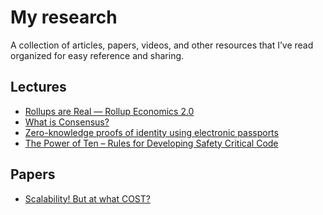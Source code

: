 # My research
A collection of articles, papers, videos, and other resources that I’ve read organized for easy reference and sharing.


## Lectures
- [Rollups are Real — Rollup Economics 2.0](https://davidecrapis.notion.site/Rollups-are-Real-Rollup-Economics-2-0-2516079f62a745b598133a101ba5a3de)
- [What is Consensus?](https://decentralizedthoughts.github.io/2019-06-27-defining-consensus/)
- [Zero-knowledge proofs of identity using electronic passports](https://ethresear.ch/t/zero-knowledge-proofs-of-identity-using-electronic-passports/19263)
- [The Power of Ten –
Rules for Developing Safety Critical Code](https://spinroot.com/gerard/pdf/P10.pdf)

## Papers
- [Scalability! But at what COST?](https://www.usenix.org/system/files/conference/hotos15/hotos15-paper-mcsherry.pdf)
